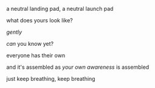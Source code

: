 a neutral landing pad, a neutral launch pad

what does yours look like?

*gently*

*can* you know yet?

everyone has their own

and it's assembled as *your own awareness* is assembled

just keep breathing, keep breathing
